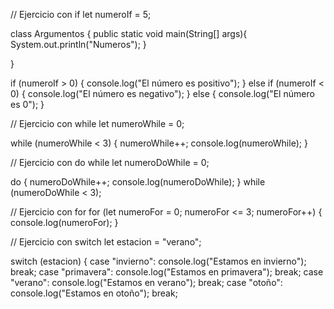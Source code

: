 // Ejercicio con if
let numeroIf = 5;

class Argumentos {
	public static void main(String[] args){
		System.out.println("Numeros");
	}

}

if (numeroIf > 0) {
  console.log("El número es positivo");
} else if (numeroIf < 0) {
  console.log("El número es negativo");
} else {
  console.log("El número es 0");
}

// Ejercicio con while
let numeroWhile = 0;

while (numeroWhile < 3) {
  numeroWhile++;
  console.log(numeroWhile);
}

// Ejercicio con do while
let numeroDoWhile = 0;

do {
  numeroDoWhile++;
  console.log(numeroDoWhile);
} while (numeroDoWhile < 3);

// Ejercicio con for
for (let numeroFor = 0; numeroFor <= 3; numeroFor++) {
  console.log(numeroFor);
}

// Ejercicio con switch
let estacion = "verano";

switch (estacion) {
  case "invierno":
    console.log("Estamos en invierno");
    break;
  case "primavera":
    console.log("Estamos en primavera");
    break;
  case "verano":
    console.log("Estamos en verano");
    break;
  case "otoño":
    console.log("Estamos en otoño");
    break;
 
